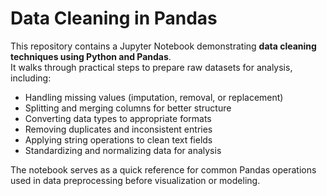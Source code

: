 # Data Cleaning in Pandas

This repository contains a Jupyter Notebook demonstrating **data cleaning techniques using Python and Pandas**.  
It walks through practical steps to prepare raw datasets for analysis, including:

- Handling missing values (imputation, removal, or replacement)  
- Splitting and merging columns for better structure  
- Converting data types to appropriate formats  
- Removing duplicates and inconsistent entries  
- Applying string operations to clean text fields  
- Standardizing and normalizing data for analysis  

The notebook serves as a quick reference for common Pandas operations used in data preprocessing before visualization or modeling.
